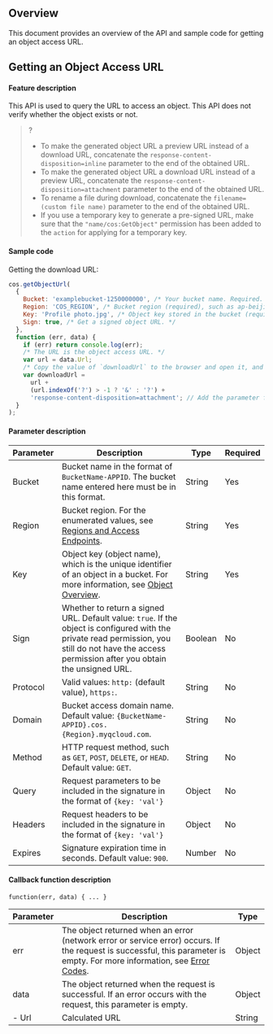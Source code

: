 ## Overview

This document provides an overview of the API and sample code for getting an object access URL.

## Getting an Object Access URL

#### Feature description

This API is used to query the URL to access an object. This API does not verify whether the object exists or not.

> ?
>
> - To make the generated object URL a preview URL instead of a download URL, concatenate the `response-content-disposition=inline` parameter to the end of the obtained URL.
> - To make the generated object URL a download URL instead of a preview URL, concatenate the `response-content-disposition=attachment` parameter to the end of the obtained URL.
> - To rename a file during download, concatenate the `filename=(custom file name)` parameter to the end of the obtained URL.
> - If you use a temporary key to generate a pre-signed URL, make sure that the `"name/cos:GetObject"` permission has been added to the `action` for applying for a temporary key.

#### Sample code

Getting the download URL:

[//]: # (.cssg-snippet-get-presign-download-url)

```js
cos.getObjectUrl(
  {
    Bucket: 'examplebucket-1250000000', /* Your bucket name. Required. */
    Region: 'COS_REGION', /* Bucket region (required), such as ap-beijing */
    Key: 'Profile photo.jpg', /* Object key stored in the bucket (required), such as `1.jpg` and `a/b/test.txt`. */
    Sign: true, /* Get a signed object URL. */
  },
  function (err, data) {
    if (err) return console.log(err);
    /* The URL is the object access URL. */
    var url = data.Url;
    /* Copy the value of `downloadUrl` to the browser and open it, and then download is automatically triggered. */
    var downloadUrl =
      url +
      (url.indexOf('?') > -1 ? '&' : '?') +
      'response-content-disposition=attachment'; // Add the parameter for a forced download
  }
);
```

#### Parameter description

| Parameter | Description | Type | Required |
| -------- | ------------------------------------------------------------------------------------------------------------------------------ | ------- | -------- |
| Bucket  | Bucket name in the format of `BucketName-APPID`. The bucket name entered here must be in this format. | String | Yes |
| Region  | Bucket region. For the enumerated values, see [Regions and Access Endpoints](https://intl.cloud.tencent.com/document/product/436/6224). | String | Yes |
| Key     | Object key (object name), which is the unique identifier of an object in a bucket. For more information, see [Object Overview](https://intl.cloud.tencent.com/document/product/436/13324). | String | Yes |
| Sign    | Whether to return a signed URL. Default value: `true`. If the object is configured with the private read permission, you still do not have the access permission after you obtain the unsigned URL.                          | Boolean | No   |
| Protocol    | Valid values: `http:` (default value), `https:`. | String | No |
| Domain    | Bucket access domain name. Default value: `{BucketName-APPID}.cos.{Region}.myqcloud.com`. | String | No |
| Method | HTTP request method, such as `GET`, `POST`, `DELETE`, or `HEAD`. Default value: `GET`. | String | No |
| Query     | Request parameters to be included in the signature in the format of `{key: 'val'}`                                         | Object | No   |
| Headers   | Request headers to be included in the signature in the format of `{key: 'val'}`                                         | Object | No   |
| Expires | Signature expiration time in seconds. Default value: `900`. | Number | No |

#### Callback function description

```
function(err, data) { ... }
```

| Parameter | Description | Type |
| ------ | --------------------------------------------------------------------------------------------------------------------------------------------------- | ------ |
| err    | The object returned when an error (network error or service error) occurs. If the request is successful, this parameter is empty. For more information, see [Error Codes](https://intl.cloud.tencent.com/document/product/436/7730). | Object |
| data         | The object returned when the request is successful. If an error occurs with the request, this parameter is empty.               | Object |
| - Url | Calculated URL | String |
